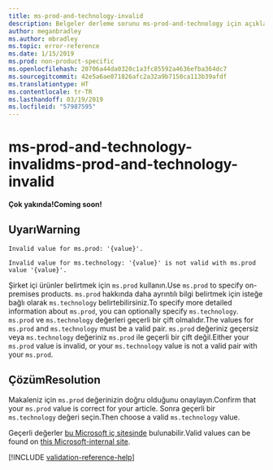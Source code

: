 ```yaml
---
title: ms-prod-and-technology-invalid
description: Belgeler derleme sorunu ms-prod-and-technology için açıklama ve çözüm
author: meganbradley
ms.author: mbradley
ms.topic: error-reference
ms.date: 1/15/2019
ms.prod: non-product-specific
ms.openlocfilehash: 20706a44da0320c1a3fc85592a4636efba364dc7
ms.sourcegitcommit: 42e5a6ae071826afc2a32a9b7150ca113b39afdf
ms.translationtype: HT
ms.contentlocale: tr-TR
ms.lasthandoff: 03/19/2019
ms.locfileid: "57987595"
---
```

# <a name="ms-prod-and-technology-invalid"></a><span data-ttu-id="df202-103">ms-prod-and-technology-invalid</span><span class="sxs-lookup"><span data-stu-id="df202-103">ms-prod-and-technology-invalid</span></span>

<span data-ttu-id="df202-104">**Çok yakında!**</span><span class="sxs-lookup"><span data-stu-id="df202-104">**Coming soon!**</span></span>

## <a name="warning"></a><span data-ttu-id="df202-105">Uyarı</span><span class="sxs-lookup"><span data-stu-id="df202-105">Warning</span></span>

`Invalid value for ms.prod: '{value}'.`

`Invalid value for ms.technology: '{value}' is not valid with ms.prod value '{value}'.`

<span data-ttu-id="df202-106">Şirket içi ürünler belirtmek için `ms.prod` kullanın.</span><span class="sxs-lookup"><span data-stu-id="df202-106">Use `ms.prod` to specify on-premises products.</span></span> <span data-ttu-id="df202-107">`ms.prod` hakkında daha ayrıntılı bilgi belirtmek için isteğe bağlı olarak `ms.technology` belirtebilirsiniz.</span><span class="sxs-lookup"><span data-stu-id="df202-107">To specify more detailed information about `ms.prod`, you can optionally specify `ms.technology`.</span></span> <span data-ttu-id="df202-108">`ms.prod` ve `ms.technology` değerleri geçerli bir çift olmalıdır.</span><span class="sxs-lookup"><span data-stu-id="df202-108">The values for `ms.prod` and `ms.technology` must be a valid pair.</span></span> <span data-ttu-id="df202-109">`ms.prod` değeriniz geçersiz veya `ms.technology` değeriniz `ms.prod` ile geçerli bir çift değil.</span><span class="sxs-lookup"><span data-stu-id="df202-109">Either your `ms.prod` value is invalid, or your `ms.technology` value is not a valid pair with your `ms.prod`.</span></span>

## <a name="resolution"></a><span data-ttu-id="df202-110">Çözüm</span><span class="sxs-lookup"><span data-stu-id="df202-110">Resolution</span></span>

<span data-ttu-id="df202-111">Makaleniz için `ms.prod` değerinizin doğru olduğunu onaylayın.</span><span class="sxs-lookup"><span data-stu-id="df202-111">Confirm that your `ms.prod` value is correct for your article.</span></span> <span data-ttu-id="df202-112">Sonra geçerli bir `ms.technology` değeri seçin.</span><span class="sxs-lookup"><span data-stu-id="df202-112">Then choose a valid `ms.technology` value.</span></span>

<span data-ttu-id="df202-113">Geçerli değerler [bu Microsoft iç sitesinde](https://docsmetadatatool.azurewebsites.net/allowlists) bulunabilir.</span><span class="sxs-lookup"><span data-stu-id="df202-113">Valid values can be found on [this Microsoft-internal site](https://docsmetadatatool.azurewebsites.net/allowlists).</span></span>

<!--make sure to add this file to your includes folder and verify the path-->
[!INCLUDE [validation-reference-help](includes/validation-reference-help.md)]
